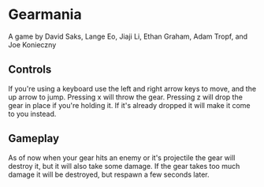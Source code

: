 # Gearmania

A game by David Saks, Lange Eo, Jiaji Li, Ethan Graham, Adam Tropf, and Joe Konieczny

## Controls

If you're using a keyboard use the left and right arrow keys to move, and the up arrow to jump.
Pressing x will throw the gear. Pressing z will drop the gear in place if you're holding it. If it's already dropped it will make it come to you instead.

## Gameplay

As of now when your gear hits an enemy or it's projectile the gear will destroy it, but it will also take some damage. 
If the gear takes too much damage it will be destroyed, but respawn a few seconds later.